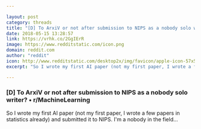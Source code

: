 ```yaml
---

layout: post
category: threads
title: "[D] To ArxiV or not after submission to NIPS as a nobody solo writer?"
date: 2018-05-15 13:28:57
link: https://vrhk.co/2GgIErR
image: https://www.redditstatic.com/icon.png
domain: reddit.com
author: "reddit"
icon: http://www.redditstatic.com/desktop2x/img/favicon/apple-icon-57x57.png
excerpt: "So I wrote my first AI paper (not my first paper, I wrote a few papers in statistics already) and submitted it to NIPS. I'm a nobody in the field..."

---
```


### [D] To ArxiV or not after submission to NIPS as a nobody solo writer? • r/MachineLearning

So I wrote my first AI paper (not my first paper, I wrote a few papers in statistics already) and submitted it to NIPS. I'm a nobody in the field...